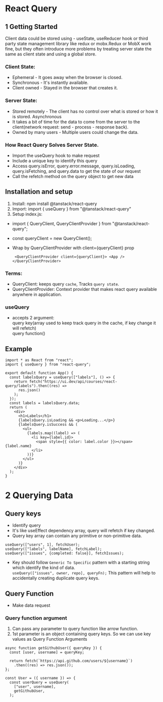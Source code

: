 # React Query

## 1 Getting Started

Client data could be stored using - useState, useReducer hook or third party state management library like redux or mobx.Redux or MobX work fine, but they often introduce more problems by treating server state the same as client state and using a global store.

### Client State:

- Ephemeral - It goes away when the browser is closed.
- Synchronous - It's instantly available.
- Client owned - Stayed in the browser that creates it.

### Server State:

- Stored remotely - The client has no control over what is stored or how it is stored.
  Asynchronous
- It takes a bit of time for the data to come from the server to the client(network request: send - process - response back).
- Owned by many users - Multiple users could change the data.

### How React Query Solves Server State.

- Import the useQuery hook to make request
- Include a unique key to identify this query
- Access query.isError, query.error.message, query.isLoading, query.isFetching, and query.data to get the state of our request
- Call the refetch method on the query object to get new data

## Installation and setup

1.  Install: npm install @tanstack/react-query
2.  Import: import { useQuery } from "@tanstack/react-query"
3.  Setup index.js:

- import { QueryClient, QueryClientProvider } from "@tanstack/react-query";
- const queryClient = new QueryClient();

- Wrap <app/> by QueryClientProvider with client={queryClient} prop

  ` <QueryClientProvider client={queryClient}>
  <App />
</QueryClientProvider>`

### Terms:

- QueryClient: keeps query `cache`, Tracks `query state`.
- QueryClientProvider: Context provider that makes react query available anywhere in application.

### useQuery

- accepts 2 argument:  
  query key(array used to keep track query in the cache, if key change it will refetch)  
  query function()
  
## Example 
```  
import * as React from "react";
import { useQuery } from "react-query";

export default function App() {
  const labelsQuery = useQuery(["labels"], () => {
    return fetch("https://ui.dev/api/courses/react-query/labels").then((res) =>
      res.json()
    );
  });
  const labels = labelsQuery.data;
  return (
    <div>
      <h1>Labels</h1>
      {labelsQuery.isLoading && <p>Loading...</p>}
      {labelsQuery.isSuccess && (
        <ul>
          {labels.map((label) => (
            <li key={label.id}>
              <span style={{ color: label.color }}></span> {label.name}
            </li>
          ))}
        </ul>
      )}
    </div>
  );
}  
```  
# 2 Querying Data
## Query keys
- Identify query
- It's like useEffect dependency array, query will refetch if key changed.
- Query key array can contain any primitive or non-primitive data.

```
useQuery(["users", 1], fetchUser);
useQuery(["labels", labelName], fetchLabel);
useQuery(["issues", {completed: false}], fetchIssues);  
```  
- Key should follow ` Generic To Specific `  pattern  with a starting string which identify the kind of data.  
``` useQuery(["issues", owner, repo], queryFn); ``` This pattern will help to accidentally creating duplicate query keys.


## Query Function
- Make data request
### Query function argument  
1.   Can pass any parameter to query function like arrow function.
2.   1st parameter is an object containing query keys. So we can use key values as Query Function Arguments
```  
async function getGithubUser({ queryKey }) {
  const [user, username] = queryKey;

  return fetch(`https://api.github.com/users/${username}`)
    .then((res) => res.json());
};

const User = ({ username }) => {
  const userQuery = useQuery(
    ["user", username],
    getGithubUser,
  );  
  ```  
  

